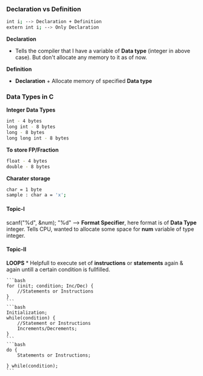 ### Declaration vs Definition

```bash
int i; --> Declaration + Definition
extern int i; --> Only Declaration
```
**Declaration**
- Tells the compiler that I have a variable of **Data type** (integer in above case). But don't allocate any memory to it as of now.

**Definition**
- **Declaration** + Allocate memory of specified **Data type**

### Data Types in C
**Integer Data Types**
```bash
int - 4 bytes
long int - 8 bytes 
long - 8 bytes
long long int - 8 bytes
```
**To store FP/Fraction**
```bash
float - 4 bytes
double - 8 bytes
```
**Charater storage**
```bash
char = 1 byte
sample : char a = 'x';
```

#### Topic-I
scanf("%d", &num);
"%d" --> **Format Specifier**, here format is of **Data Type** integer. Tells CPU, wanted to allocate some space for **num** variable of type integer.

#### Topic-II
**LOOPS**
    * Helpfull to execute set of **instructions** or **statements** again & again untill a certain condition is fullfilled.

    ```bash
    for (init; condition; Inc/Dec) {
        //Statements or Instructions
    }
    ```
    ```bash
    Initialization;
    while(condition) {
        //Statement or Instructions
        Increments/Decrements;
    }
    ```
    ```bash
    do {
        Statements or Instructions;

    } while(condition);
    ```
